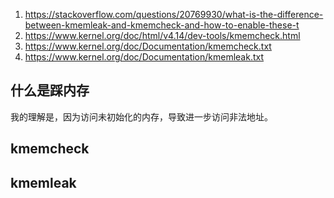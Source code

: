 1. https://stackoverflow.com/questions/20769930/what-is-the-difference-between-kmemleak-and-kmemcheck-and-how-to-enable-these-t
2. https://www.kernel.org/doc/html/v4.14/dev-tools/kmemcheck.html
3. https://www.kernel.org/doc/Documentation/kmemcheck.txt
4. https://www.kernel.org/doc/Documentation/kmemleak.txt

## 什么是踩内存
我的理解是，因为访问未初始化的内存，导致进一步访问非法地址。

## kmemcheck

## kmemleak
